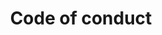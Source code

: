 ---
title: Code of conduct
url: https://github.com/CivicActions/code-of-conduct/blob/master/code-of-conduct.md
layout: redirect
---